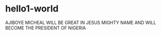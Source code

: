 # hello1-world
AJIBOYE MICHEAL WILL BE GREAT IN JESUS MIGHTY NAME AND WILL BECOME THE PRESIDENT OF NIGERIA
